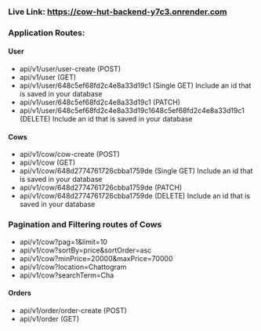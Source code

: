 ### Live Link: https://cow-hut-backend-y7c3.onrender.com

### Application Routes:

#### User

- api/v1/user/user-create (POST)
- api/v1/user (GET)
- api/v1/user/648c5ef68fd2c4e8a33d19c1 (Single GET) Include an id that is saved in your database
- api/v1/user/648c5ef68fd2c4e8a33d19c1 (PATCH)
- api/v1/user/648c5ef68fd2c4e8a33d19c1648c5ef68fd2c4e8a33d19c1 (DELETE) Include an id that is saved in your database

#### Cows

- api/v1/cow/cow-create (POST)
- api/v1/cow (GET)
- api/v1/cow/648d2774761726cbba1759de (Single GET) Include an id that is saved in your database
- api/v1/cow/648d2774761726cbba1759de (PATCH)
- api/v1/cow/648d2774761726cbba1759de (DELETE) Include an id that is saved in your database

### Pagination and Filtering routes of Cows

- api/v1/cow?pag=1&limit=10
- api/v1/cow?sortBy=price&sortOrder=asc
- api/v1/cow?minPrice=20000&maxPrice=70000
- api/v1/cow?location=Chattogram
- api/v1/cow?searchTerm=Cha

#### Orders

- api/v1/order/order-create (POST)
- api/v1/order (GET)

